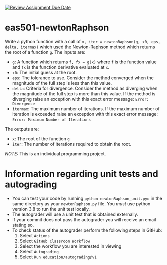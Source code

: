 [![Review Assignment Due Date](https://classroom.github.com/assets/deadline-readme-button-24ddc0f5d75046c5622901739e7c5dd533143b0c8e959d652212380cedb1ea36.svg)](https://classroom.github.com/a/i-S4iVKr)
# eas501-newtonRaphson

Write a python function with a call of `x, iter = newtonRaphson(g, x0, eps, delta, itermax)` which used the Newton-Raphson method which returns the root of a function `g`. The inputs are:
 - `g`: A function which returns `f, fx = g(x)` where `f` is the function value and `fx` is the function derivative evaluated at `x`.
 - `x0`: The initial guess at the root.
 - `eps`: The tolerance to use. Consider the method converged when the magnitude of the full step is less than this value.
 - `delta`: Criteria for divergence. Consider the method as diverging when the magnitude of the full step is more than this value. If the method is diverging raise an exception with this exact error message: `Error: Divergence`
 - `itermax`: The maximum number of iterations. If the maximum number of iteration is exceeded raise an exception with this exact error message: `Error: Maximum Number of Iterations`

The outputs are:
 - `x`: The root of the function `g`
 - `iter`: The number of iterations required to obtain the root.

*NOTE:* This is an individual programming project.

# Information regarding unit tests and autograding

- You can test your code by running `python newtonRaphson_unit.pyo` in the same directory as your `newtonRaphson.py` file. You _must_ use python version 3.8 to run the unit test locally.
- The autograder will use a unit test that is obtained externally. 
- If your commit does not pass the autograder you will receive an email stating so.
- To check status of the autograder perform the following steps in GitHub:
  1. Select `Actions`
  2. Select `GitHub Classroom Workflow`
  3. Select the workflow you are interested in viewing
  4. Select `Autograding`
  5. Select `Run education/autograding@v1`
